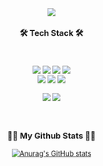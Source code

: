 <div align="center">
<img src="https://capsule-render.vercel.app/api?type=waving&color=gradient&customColorList=20,5,10,10,30&height=300&section=header&text=Younhee%20Github!&fontSize=80" />
</div>
<h3 align="center">
🛠️ Tech Stack 🛠️
</h3>
<br/>
<br/>

<div align="center">
	<img src="https://img.shields.io/badge/HTML5-E34F26?style=flat&logo=HTML5&logoColor=white" />
	<img src="https://img.shields.io/badge/CSS3-1572B6?style=flat&logo=CSS3&logoColor=white" />
  	<img src="https://img.shields.io/badge/javascript-F7DF1E?style=flat&logo=javascript&logoColor=white" />
	<img src="https://img.shields.io/badge/typescript-3178C6?style=flat&logo=typescript&logoColor=white" />
  <br/>
  <img src="https://img.shields.io/badge/react-61DAFB?style=flat&logo=react&logoColor=white" />
  <img src="https://img.shields.io/badge/next.js-000000?style=flat&logo=next.js&logoColor=white" />
  <img src="https://img.shields.io/badge/vue.js-4FC08D?style=flat&logo=vue.js&logoColor=white" />
  <br/>
  <br/>
  <img src="https://img.shields.io/badge/node.js-339933?style=flat&logo=node.js&logoColor=white" />
  <img src="https://img.shields.io/badge/firebase-FFCA28?style=flat&logo=firebase&logoColor=white" />
</div>

<br/>
<br/>
<h3 align="center">👩‍💻 My Github Stats 👩‍💻</h3>
<div align="center">

[![Anurag's GitHub stats](https://github-readme-stats.vercel.app/api?username=younheesong&hide_title=true&show_icons=true&include_all_commits=true&disable_animations=true&theme=vue)](https://github.com/younheesong/github-readme-stats)
</div>

<br/>
<br/>

	

<!--
**younheesong/younheesong** is a ✨ _special_ ✨ repository because its `README.md` (this file) appears on your GitHub profile.

Here are some ideas to get you started:

- 🔭 I’m currently working on ...
- 🌱 I’m currently learning ...
- 👯 I’m looking to collaborate on ...
- 🤔 I’m looking for help with ...
- 💬 Ask me about ...
- 📫 How to reach me: ...
- 😄 Pronouns: ...
- ⚡ Fun fact: ...
-->
